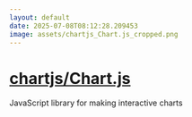```yaml
---
layout: default
date: 2025-07-08T08:12:28.209453
image: assets/chartjs_Chart.js_cropped.png
---
```


# [chartjs/Chart.js](https://github.com/chartjs/Chart.js)

JavaScript library for making interactive charts
